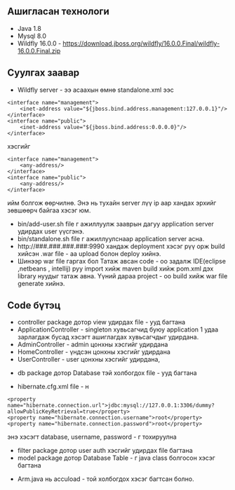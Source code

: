 ## Ашигласан технологи
- Java 1.8
- Mysql 8.0
- Wildfly 16.0.0 - https://download.jboss.org/wildfly/16.0.0.Final/wildfly-16.0.0.Final.zip

## Суулгах заавар

* Wildfly server - ээ асаахын өмнө  standalone.xml ээс
```
<interface name="management">
	<inet-address value="${jboss.bind.address.management:127.0.0.1}"/>
</interface>
<interface name="public">
	<inet-address value="${jboss.bind.address:0.0.0.0}"/>
</interface>
```
хэсгийг
```
<interface name="management">
	<any-address/>
</interface>
<interface name="public">
	<any-address/>
</interface>
```
ийм болгож өөрчилнө. Энэ нь тухайн server лүү ip аар хандах эрхийг зөвшөөрч байгаа хэсэг юм.
* bin/add-user.sh file г ажиллуулж зааврын дагуу application server удирдах user үүсгэнэ.
* bin/standalone.sh file г ажиллуулснаар application server асна.
* http://###.###.###.###:9990 хандаж deployment хэсэг рүү орж build хийсэн .war file - аа upload болон deploy хийнэ.
* Шинээр war file гаргах бол Татаж авсан code - оо задалж IDE(eclipse ,netbeans , intellij) руу import хийж maven build хийж pom.xml дэх library нуудыг татаж авна. Үүний дараа  project - оо  build хийж war file generate хийнэ.




## Code бүтэц


* controller package дотор view удирдах file - ууд багтана
* ApplicationController - singleton хувьсагчид буюу application 1 удаа зарлагдаж бусад хэсэгт ашиглагдах хувьсагчдыг удирдана.
* AdminController - admin цонхны хэсгийг удирдана
* HomeController -  үндсэн цонхны хэсгийг удирдана
* UserController - user цонхны хэсгийг удирдана,
- db package дотор Database тэй холбогдох file - ууд багтана
* hibernate.cfg.xml file - н
```
<property name="hibernate.connection.url">jdbc:mysql://127.0.0.1:3306/dummy?allowPublicKeyRetrieval=true</property>
<property name="hibernate.connection.username">root</property>
<property name="hibernate.connection.password">root</property>
```
энэ хэсэгт database, username, password - г тохируулна
- filter package дотор user auth хэсгийг удирдах file багтана
- model package дотор Database Table - г java class болгосон хэсэг багтана
* Arm.java нь accuload - той холбогдох хэсэг багтсан болно.

